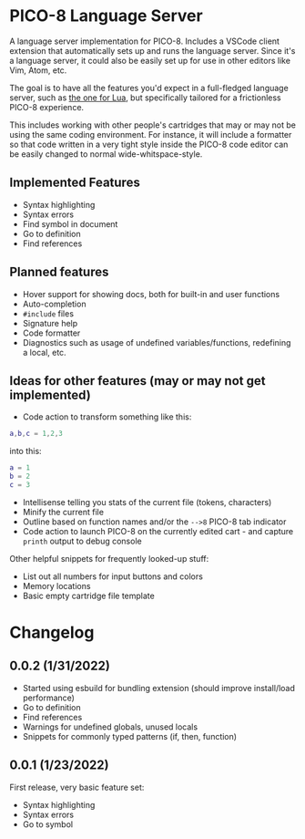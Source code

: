 # PICO-8 Language Server

A language server implementation for PICO-8. Includes a VSCode client extension
that automatically sets up and runs the language server. Since it's a language
server, it could also be easily set up for use in other editors like Vim, Atom,
etc.

The goal is to have all the features you'd expect in a full-fledged language
server, such as [the one for Lua](https://marketplace.visualstudio.com/items?itemName=sumneko.lua),
but specifically tailored for a frictionless PICO-8 experience.

This includes working with other people's cartridges that may or may not be
using the same coding environment. For instance, it will include a formatter
so that code written in a very tight style inside the PICO-8 code editor can
be easily changed to normal wide-whitspace-style.

## Implemented Features

- Syntax highlighting
- Syntax errors
- Find symbol in document
- Go to definition
- Find references

## Planned features

- Hover support for showing docs, both for built-in and user functions
- Auto-completion
- `#include` files
- Signature help
- Code formatter
- Diagnostics such as usage of undefined variables/functions, redefining a
  local, etc.

## Ideas for other features (may or may not get implemented)

- Code action to transform something like this:
```lua
a,b,c = 1,2,3
```
into this:
```lua
a = 1
b = 2
c = 3
```
- Intellisense telling you stats of the current file (tokens, characters)
- Minify the current file
- Outline based on function names and/or the `-->8` PICO-8 tab indicator
- Code action to launch PICO-8 on the currently edited cart - and capture `printh` output to debug console

Other helpful snippets for frequently looked-up stuff:
- List out all numbers for input buttons and colors
- Memory locations
- Basic empty cartridge file template

# Changelog

## 0.0.2 (1/31/2022)

- Started using esbuild for bundling extension (should improve install/load performance)
- Go to definition
- Find references
- Warnings for undefined globals, unused locals
- Snippets for commonly typed patterns (if, then, function)

## 0.0.1 (1/23/2022)

First release, very basic feature set:
- Syntax highlighting
- Syntax errors
- Go to symbol
